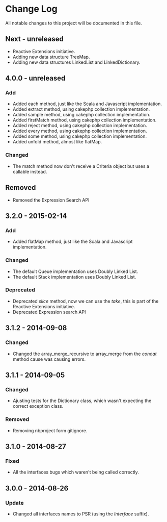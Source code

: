 # Change Log
All notable changes to this project will be documented in this file.

## Next - unreleased

- Reactive Extensions initiative.
- Adding new data structure TreeMap.
- Adding new data structures LinkedList and LinkedDictionary. 

## 4.0.0 - unreleased
### Add
- Added each method, just like the Scala and Javascript implementation.
- Added extract method, using cakephp collection implementation.
- Added sample method, using cakephp collection implementation.
- Added firstMatch method, using cakephp collection implementation.
- Added reject method, using cakephp collection implementation.
- Added every method, using cakephp collection implementation.
- Added some method, using cakephp collection implementation.
- Added unfold method, almost like flatMap.

### Changed
- The match method now don't receive a Criteria object but uses a callable instead.

## Removed
- Removed the Expression Search API

## 3.2.0 - 2015-02-14
### Add
- Added flatMap method, just like the Scala and Javascript implementation.

### Changed
- The default Queue implementation uses Doubly Linked List.
- The default Stack implementation uses Doubly Linked List.

### Deprecated
- Deprecated *slice* method, now we can use the *take*, this is part of the Reactive Extensions initiative.
- Deprecated Expression search API

## 3.1.2 - 2014-09-08 
### Changed
- Changed the array_merge_recursive to array_merge from the *concat* method cause was causing errors.

## 3.1.1 - 2014-09-05
### Changed
- Ajusting tests for the Dictionary class, which wasn't expecting the correct exception class.

### Removed
- Removing nbproject form gitignore.

## 3.1.0 - 2014-08-27
### Fixed
- All the interfaces bugs which waren't being called correctly.

## 3.0.0 - 2014-08-26
### Update
- Changed all interfaces names to PSR (using the *Interface* suffix).
